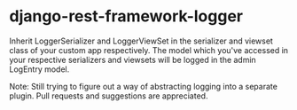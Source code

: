 # django-rest-framework-logger
Inherit LoggerSerializer and LoggerViewSet in the serializer and viewset class of your custom app respectively.
The model which you've accessed in your respective serializers and viewsets will be logged in the admin LogEntry model.

Note: Still trying to figure out a way of abstracting logging into a separate plugin.
Pull requests and suggestions are appreciated.
